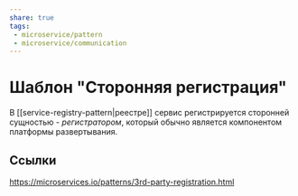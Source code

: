 ```yaml
---
share: true
tags:
 - microservice/pattern
 - microservice/communication
---
```

# Шаблон "Сторонняя регистрация"
В [[service-registry-pattern|реестре]] сервис регистрируется сторонней сущностью - *регистратором*, который обычно является компонентом платформы развертывания.
## Ссылки
https://microservices.io/patterns/3rd-party-registration.html